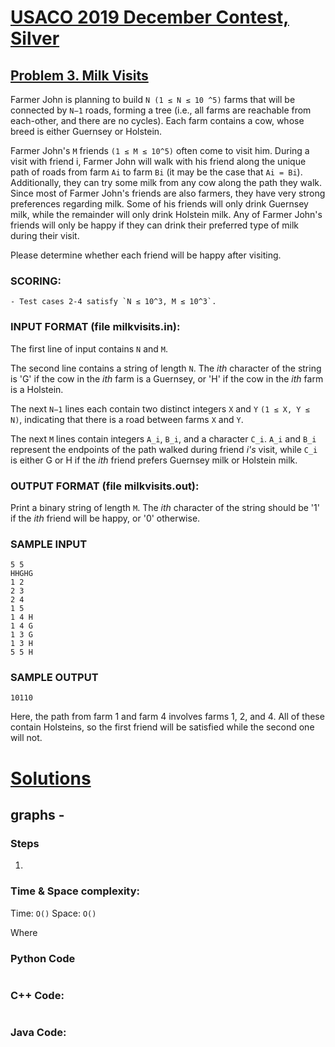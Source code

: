 # [USACO 2019 December Contest, Silver](http://www.usaco.org/index.php?page=dec19results)
## [Problem 3. Milk Visits](http://www.usaco.org/index.php?page=viewproblem2&cpid=968)

Farmer John is planning to build `N (1 ≤ N ≤ 10 ^5)` farms that will be connected by `N−1` roads, forming a tree (i.e., all farms are reachable from each-other, and there are no cycles). Each farm contains a cow, whose breed is either Guernsey or Holstein.

Farmer John's `M` friends `(1 ≤ M ≤ 10^5)` often come to visit him. During a visit with friend i, Farmer John will walk with his friend along the unique path of roads from farm `Ai` to farm `Bi` (it may be the case that `Ai = Bi`). Additionally, they can try some milk from any cow along the path they walk. Since most of Farmer John's friends are also farmers, they have very strong preferences regarding milk. Some of his friends will only drink Guernsey milk, while the remainder will only drink Holstein milk. Any of Farmer John's friends will only be happy if they can drink their preferred type of milk during their visit.

Please determine whether each friend will be happy after visiting.

### SCORING:
	- Test cases 2-4 satisfy `N ≤ 10^3, M ≤ 10^3`.

### INPUT FORMAT (file milkvisits.in):
The first line of input contains `N` and `M`.

The second line contains a string of length `N`. The *ith* character of the string is 'G' if the cow in the *ith* farm is a Guernsey, or 'H' if the cow in the *ith* farm is a Holstein.

The next `N−1` lines each contain two distinct integers `X` and `Y` `(1 ≤ X, Y ≤ N)`, indicating that there is a road between farms `X` and `Y`.

The next `M` lines contain integers `A_i`, `B_i`, and a character `C_i`. `A_i` and `B_i` represent the endpoints of the path walked during friend *i's* visit, while `C_i` is either G or H if the *ith* friend prefers Guernsey milk or Holstein milk.

### OUTPUT FORMAT (file milkvisits.out):
Print a binary string of length `M`. The *ith* character of the string should be '1' if the *ith* friend will be happy, or '0' otherwise.

### SAMPLE INPUT
```
5 5
HHGHG
1 2
2 3
2 4
1 5
1 4 H
1 4 G
1 3 G
1 3 H
5 5 H
```

### SAMPLE OUTPUT
```
10110
```

Here, the path from farm 1 and farm 4 involves farms 1, 2, and 4. All of these contain Holsteins, so the first friend will be satisfied while the second one will not.

# [Solutions](https://github.com/Reddimus/USACO_notes/tree/main/Graphs/Silver/P3_2019-Milk_Visits)

##  graphs - 

### Steps
1. 

### Time & Space complexity:
Time: `O()`
Space: `O()`

Where 

### Python Code
```python
```

### C++ Code:
```cpp
```

### Java Code:
```java
```